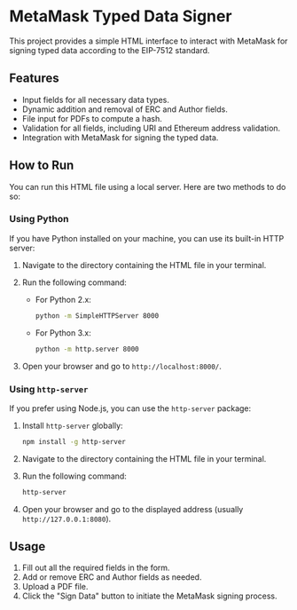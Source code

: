 # MetaMask Typed Data Signer

This project provides a simple HTML interface to interact with MetaMask for signing typed data according to the EIP-7512 standard.

## Features

- Input fields for all necessary data types.
- Dynamic addition and removal of ERC and Author fields.
- File input for PDFs to compute a hash.
- Validation for all fields, including URI and Ethereum address validation.
- Integration with MetaMask for signing the typed data.

## How to Run

You can run this HTML file using a local server. Here are two methods to do so:

### Using Python

If you have Python installed on your machine, you can use its built-in HTTP server:

1. Navigate to the directory containing the HTML file in your terminal.
2. Run the following command:

   - For Python 2.x:
     ```bash
     python -m SimpleHTTPServer 8000
     ```

   - For Python 3.x:
     ```bash
     python -m http.server 8000
     ```

3. Open your browser and go to `http://localhost:8000/`.

### Using `http-server`

If you prefer using Node.js, you can use the `http-server` package:

1. Install `http-server` globally:
   ```bash
   npm install -g http-server
   ```

2. Navigate to the directory containing the HTML file in your terminal.
3. Run the following command:
   ```bash
   http-server
   ```

4. Open your browser and go to the displayed address (usually `http://127.0.0.1:8080`).

## Usage

1. Fill out all the required fields in the form.
2. Add or remove ERC and Author fields as needed.
3. Upload a PDF file.
4. Click the "Sign Data" button to initiate the MetaMask signing process.
